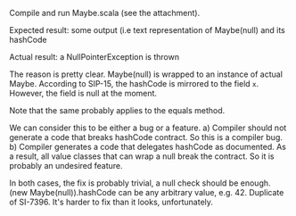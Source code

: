 Compile and run Maybe.scala (see the attachment).

Expected result:
some output (i.e text representation of Maybe(null) and its hashCode

Actual result:
a NullPointerException is thrown

The reason is pretty clear. Maybe(null) is wrapped to an instance of actual Maybe. According to SIP-15, the hashCode is mirrored to the field `x`. However, the field is null at the moment.

Note that the same probably applies to the equals method.

We can consider this to be either a bug or a feature.
a) Compiler should not generate a code that breaks hashCode contract. So this is a compiler bug.
b) Compiler generates a code that delegates hashCode as documented. As a result, all value classes that can wrap a null break the contract. So it is probably an undesired feature.

In both cases, the fix is probably trivial, a null check should be enough. (new Maybe(null)).hashCode can be any arbitrary value, e.g. 42.
Duplicate of SI-7396. It's harder to fix than it looks, unfortunately.
